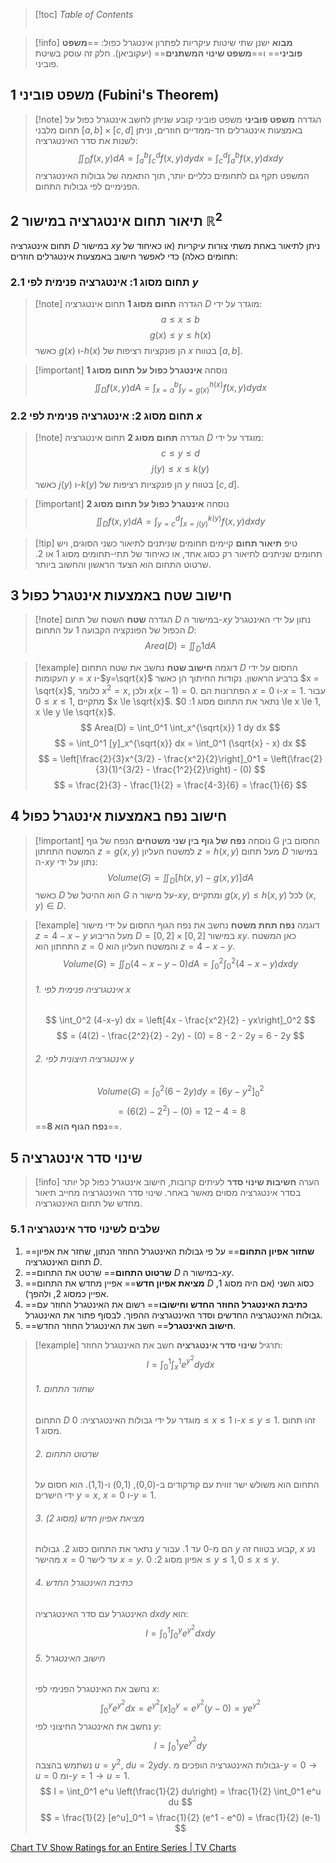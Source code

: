 > [!toc] *Table of Contents*
> ```toc


> [!info] **מבוא**
> ישנן שתי שיטות עיקריות לפתרון אינטגרל כפול: ==**משפט פוביני**== ו==**משפט שינוי המשתנים**== (יעקוביאן). חלק זה עוסק בשיטת פוביני.

## 1 משפט פוביני (Fubini's Theorem)

> [!note] הגדרה **משפט פוביני**
> משפט פוביני קובע שניתן לחשב אינטגרל כפול על תחום מלבני $[a,b] \times [c,d]$ באמצעות אינטגרלים חד-ממדיים חוזרים, וניתן לשנות את סדר האינטגרציה:
> $$ \iint_D f(x,y) dA = \int_a^b \int_c^d f(x,y) dy dx = \int_c^d \int_a^b f(x,y) dx dy $$
> המשפט תקף גם לתחומים כלליים יותר, תוך התאמה של גבולות האינטגרציה הפנימיים לפי גבולות התחום.

## 2 תיאור תחום אינטגרציה במישור $\mathbb{R}^2$

תחום אינטגרציה $D$ במישור $xy$ ניתן לתיאור באחת משתי צורות עיקריות (או כאיחוד של תחומים כאלה) כדי לאפשר חישוב באמצעות אינטגרלים חוזרים:

### 2.1 תחום מסוג 1: אינטגרציה פנימית לפי $y$

> [!note] הגדרה **תחום מסוג 1**
> תחום אינטגרציה $D$ מוגדר על ידי:
> $$ a \le x \le b $$
> $$ g(x) \le y \le h(x) $$
> כאשר $g(x)$ ו-$h(x)$ הן פונקציות רציפות של $x$ בטווח $[a,b]$.

> [!important] נוסחה **אינטגרל כפול על תחום מסוג 1**
> $$ \iint_D f(x,y) dA = \int_{x=a}^{b} \int_{y=g(x)}^{h(x)} f(x,y) dy dx $$

### 2.2 תחום מסוג 2: אינטגרציה פנימית לפי $x$

> [!note] הגדרה **תחום מסוג 2**
> תחום אינטגרציה $D$ מוגדר על ידי:
> $$ c \le y \le d $$
> $$ j(y) \le x \le k(y) $$
> כאשר $j(y)$ ו-$k(y)$ הן פונקציות רציפות של $y$ בטווח $[c,d]$.

> [!important] נוסחה **אינטגרל כפול על תחום מסוג 2**
> $$ \iint_D f(x,y) dA = \int_{y=c}^{d} \int_{x=j(y)}^{k(y)} f(x,y) dx dy $$

> [!tip] טיפ **תיאור תחום**
> קיימים תחומים שניתנים לתיאור כשני הסוגים, ויש תחומים שניתנים לתיאור רק כסוג אחד, או כאיחוד של תתי-תחומים מסוג 1 או 2. שרטוט התחום הוא הצעד הראשון והחשוב ביותר.

## 3 חישוב שטח באמצעות אינטגרל כפול

> [!note] הגדרה **שטח**
> השטח של תחום $D$ במישור ה-$xy$ נתון על ידי האינטגרל הכפול של הפונקציה הקבועה 1 על התחום $D$:
> $$ Area(D) = \iint_D 1 dA $$

> [!example] דוגמה **חישוב שטח**
> נחשב את שטח התחום $D$ החסום על ידי העקומות $y=x$ ו-$y=\sqrt{x}$ ברביע הראשון.
> נקודות החיתוך הן כאשר $x = \sqrt{x}$, כלומר $x^2=x$, ולכן $x(x-1)=0$. הפתרונות הם $x=0$ ו-$x=1$.
> עבור $0 \le x \le 1$, מתקיים $x \le \sqrt{x}$.
> נתאר את התחום מסוג 1: $0 \le x \le 1, x \le y \le \sqrt{x}$.
> $$ Area(D) = \int_0^1 \int_x^{\sqrt{x}} 1 dy dx $$
> $$ = \int_0^1 [y]_x^{\sqrt{x}} dx = \int_0^1 (\sqrt{x} - x) dx $$
> $$ = \left[\frac{2}{3}x^{3/2} - \frac{x^2}{2}\right]_0^1 = \left(\frac{2}{3}(1)^{3/2} - \frac{1^2}{2}\right) - (0) $$
> $$ = \frac{2}{3} - \frac{1}{2} = \frac{4-3}{6} = \frac{1}{6} $$

## 4 חישוב נפח באמצעות אינטגרל כפול

> [!important] נוסחה **נפח של גוף בין שני משטחים**
> הנפח של גוף G החסום בין המשטח התחתון $z=g(x,y)$ למשטח העליון $z=h(x,y)$ מעל תחום $D$ במישור ה-$xy$ נתון על ידי:
> $$ Volume(G) = \iint_D [h(x,y) - g(x,y)] dA $$
> כאשר $D$ הוא ההיטל של $G$ על מישור ה-$xy$, ומתקיים $g(x,y) \le h(x,y)$ לכל $(x,y) \in D$.

> [!example] דוגמה **נפח תחת משטח**
> נחשב את נפח הגוף החסום על ידי מישור $z = 4-x-y$ מעל הריבוע $D = [0,2] \times [0,2]$ במישור $xy$. כאן המשטח התחתון הוא $z=0$ והמשטח העליון הוא $z=4-x-y$.
> $$ Volume(G) = \iint_D (4-x-y - 0) dA = \int_0^2 \int_0^2 (4-x-y) dx dy $$
> ###### 1. אינטגרציה פנימית לפי $x$
> $$ \int_0^2 (4-x-y) dx = \left[4x - \frac{x^2}{2} - yx\right]_0^2 $$
> $$ = (4(2) - \frac{2^2}{2} - 2y) - (0) = 8 - 2 - 2y = 6 - 2y $$
> ###### 2. אינטגרציה חיצונית לפי $y$
> $$ Volume(G) = \int_0^2 (6 - 2y) dy = \left[6y - y^2\right]_0^2 $$
> $$ = (6(2) - 2^2) - (0) = 12 - 4 = 8 $$
> ==**נפח הגוף הוא 8**==.

## 5 שינוי סדר אינטגרציה

> [!info] הערה **חשיבות שינוי סדר**
> לעיתים קרובות, חישוב אינטגרל כפול קל יותר בסדר אינטגרציה מסוים מאשר באחר. שינוי סדר האינטגרציה מחייב תיאור מחדש של תחום האינטגרציה.

### 5.1 שלבים לשינוי סדר אינטגרציה

1. ==**שחזור אפיון התחום**==
   על פי גבולות האינטגרל החוזר הנתון, שחזר את אפיון תחום האינטגרציה $D$.
2. ==**שרטוט התחום**==
   שרטט את התחום $D$ במישור ה-$xy$.
3. ==**מציאת אפיון חדש**==
   אפיין מחדש את התחום $D$ כסוג השני (אם היה מסוג 1, אפיין כמסוג 2, ולהפך).
4. ==**כתיבת האינטגרל החוזר החדש וחישובו**==
   רשום את האינטגרל החוזר עם גבולות האינטגרציה החדשים וסדר האינטגרציה ההפוך. לבסוף פתור את האינטגרל.
5. ==**חישוב האינטגרל**==
   חשב את האינטגרל החוזר החדש.

> [!example] תרגיל **שינוי סדר אינטגרציה**
> חשב את האינטגרל החוזר:
> $$ I = \int_0^1 \int_x^1 e^{y^2} dy dx $$
> ###### 1. שחזור התחום
> התחום $D$ מוגדר על ידי גבולות האינטגרציה: $0 \le x \le 1$ ו-$x \le y \le 1$. זהו תחום מסוג 1.
> ###### 2. שרטוט התחום
> התחום הוא משולש ישר זווית עם קודקודים ב-(0,0), (0,1) ו-(1,1). הוא חסום על ידי הישרים $y=x$, $x=0$ ו-$y=1$.
> ###### 3. מציאת אפיון חדש (מסוג 2)
> נתאר את התחום כסוג 2. גבולות $y$ הם מ-0 עד 1. עבור $y$ קבוע בטווח זה, $x$ נע מהישר $x=0$ עד לישר $x=y$.
> אפיון מסוג 2: $0 \le y \le 1, 0 \le x \le y$.
> ###### 4. כתיבת האינטגרל החדש
> האינטגרל עם סדר האינטגרציה $dx dy$ הוא:
> $$ I = \int_0^1 \int_0^y e^{y^2} dx dy $$
> ###### 5. חישוב האינטגרל
> נחשב את האינטגרל הפנימי לפי $x$:
> $$ \int_0^y e^{y^2} dx = e^{y^2} [x]_0^y = e^{y^2}(y-0) = y e^{y^2} $$
> נחשב את האינטגרל החיצוני לפי $y$:
> $$ I = \int_0^1 y e^{y^2} dy $$
> נשתמש בהצבה $u = y^2$, $du = 2y dy$. גבולות האינטגרציה הופכים מ-$y=0 \to u=0$ ומ-$y=1 \to u=1$.
> $$ I = \int_0^1 e^u \left(\frac{1}{2} du\right) = \frac{1}{2} \int_0^1 e^u du $$
> $$ = \frac{1}{2} [e^u]_0^1 = \frac{1}{2} (e^1 - e^0) = \frac{1}{2} (e-1) $$


[Chart TV Show Ratings for an Entire Series \| TV Charts](https://tvcharts.co/show/gintama-tt0988818)

